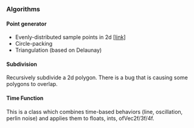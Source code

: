 ### Algorithms

#### Point generator

 - Evenly-distributed sample points in 2d [[link]](http://bost.ocks.org/mike/algorithms/#sampling)
 - Circle-packing 
 - Triangulation (based on Delaunay)


#### Subdivision

Recursively subdivide a 2d polygon. There is a bug that is causing some polygons to overlap.


#### Time Function

This is a class which combines time-based behaviors (line, oscillation, perlin noise) and applies them to floats, ints, ofVec2f/3f/4f. 
